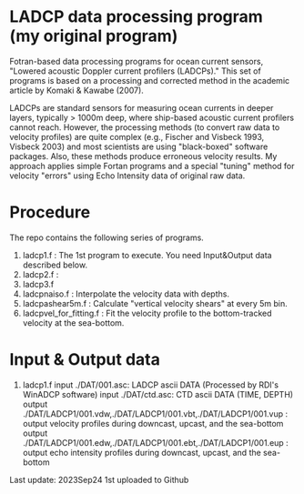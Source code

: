 # LADCP data processing program  (my original program)

Fotran-based data processing programs for ocean current sensors, "Lowered acoustic Doppler current profilers (LADCPs)."
This set of programs is based on a processing and corrected method in the academic article by Komaki & Kawabe (2007).

LADCPs are standard sensors for measuring ocean currents in deeper layers, typically > 1000m deep, where ship-based acoustic current profilers cannot reach. However, the processing methods (to convert raw data to velocity profiles) are quite complex (e.g., Fischer and Visbeck 1993, Visbeck 2003) and most scientists are using "black-boxed" software packages. Also, these methods produce erroneous velocity results. My approach applies simple Fortan programs and a special "tuning" method for velocity "errors" using Echo Intensity data of original raw data.


# Procedure  
The repo contains the following series of programs.   
1. ladcp1.f : The 1st program to execute. You need Input&Output data described below.   
2. ladcp2.f :   
3. ladcp3.f  
4. ladcpnaiso.f : Interpolate the velocity data with depths. 
5. ladcpashear5m.f : Calculate "vertical velocity shears" at every 5m bin. 
6. ladcpvel_for_fitting.f : Fit the velocity profile to the bottom-tracked velocity at the sea-bottom. 

# Input & Output data
1. ladcp1.f
input     ./DAT/001.asc: LADCP ascii DATA (Processed by RDI's WinADCP software)
input     ./DAT/ctd.asc: CTD ascii DATA (TIME, DEPTH)  
output    ./DAT/LADCP1/001.vdw,./DAT/LADCP1/001.vbt,./DAT/LADCP1/001.vup  :  output velocity profiles during downcast, upcast, and the sea-bottom
output    ./DAT/LADCP1/001.edw,./DAT/LADCP1/001.ebt,./DAT/LADCP1/001.eup  :  output echo intensity profiles during downcast, upcast, and the sea-bottom




Last update: 2023Sep24 1st uploaded to Github


